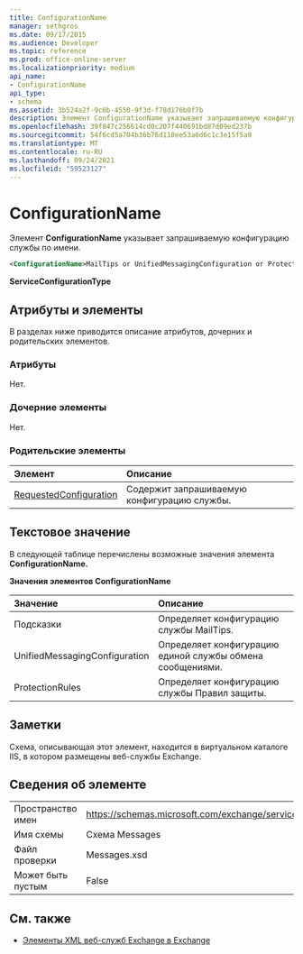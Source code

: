 ```yaml
---
title: ConfigurationName
manager: sethgros
ms.date: 09/17/2015
ms.audience: Developer
ms.topic: reference
ms.prod: office-online-server
ms.localizationpriority: medium
api_name:
- ConfigurationName
api_type:
- schema
ms.assetid: 3b524a2f-9c6b-4550-9f3d-f78d176b0f7b
description: Элемент ConfigurationName указывает запрашиваемую конфигурацию службы по имени.
ms.openlocfilehash: 39f847c256614cd0c207f440691bd87d09ed237b
ms.sourcegitcommit: 54f6cd5a704b36b76d110ee53a6d6c1c3e15f5a9
ms.translationtype: MT
ms.contentlocale: ru-RU
ms.lasthandoff: 09/24/2021
ms.locfileid: "59523127"
---
```

# <a name="configurationname"></a>ConfigurationName

Элемент **ConfigurationName** указывает запрашиваемую конфигурацию службы по имени. 
  
```xml
<ConfigurationName>MailTips or UnifiedMessagingConfiguration or ProtectionRules</ConfigurationName>
```

 **ServiceConfigurationType**
## <a name="attributes-and-elements"></a>Атрибуты и элементы

В разделах ниже приводится описание атрибутов, дочерних и родительских элементов.
  
### <a name="attributes"></a>Атрибуты

Нет.
  
### <a name="child-elements"></a>Дочерние элементы

Нет.
  
### <a name="parent-elements"></a>Родительские элементы

|**Элемент**|**Описание**|
|:-----|:-----|
|[RequestedConfiguration](requestedconfiguration.md) <br/> |Содержит запрашиваемую конфигурацию службы.  <br/> |
   
## <a name="text-value"></a>Текстовое значение

В следующей таблице перечислены возможные значения элемента **ConfigurationName.** 
  
**Значения элементов ConfigurationName**

|**Значение**|**Описание**|
|:-----|:-----|
|Подсказки  <br/> |Определяет конфигурацию службы MailTips.  <br/> |
|UnifiedMessagingConfiguration  <br/> |Определяет конфигурацию единой службы обмена сообщениями.  <br/> |
|ProtectionRules  <br/> |Определяет конфигурацию службы Правил защиты.  <br/> |
   
## <a name="remarks"></a>Заметки

Схема, описывающая этот элемент, находится в виртуальном каталоге IIS, в котором размещены веб-службы Exchange.
  
## <a name="element-information"></a>Сведения об элементе

|||
|:-----|:-----|
|Пространство имен  <br/> |https://schemas.microsoft.com/exchange/services/2006/messages  <br/> |
|Имя схемы  <br/> |Схема Messages  <br/> |
|Файл проверки  <br/> |Messages.xsd  <br/> |
|Может быть пустым  <br/> |False  <br/> |
   
## <a name="see-also"></a>См. также



- [Элементы XML веб-служб Exchange в Exchange](ews-xml-elements-in-exchange.md)

